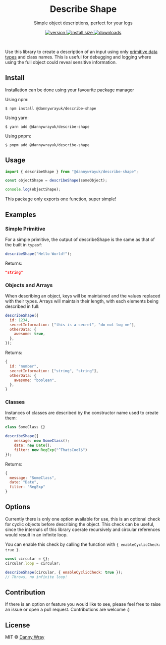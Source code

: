 <h1 align="center">Describe Shape</h1>
<p align="center">Simple object descriptions, perfect for your logs</p>
<p align="center">
  <a href="https://npmjs.org/package/@dannywrayuk/describe-shape">
    <img src="https://img.shields.io/npm/v/@dannywrayuk/describe-shape.svg" alt="version" />
  </a>
   <a href="https://npmjs.org/package/@dannywrayuk/describe-shape">
    <img src="https://img.shields.io/bundlephobia/min/@dannywrayuk/describe-shape.svg" alt="install size" />
  </a>
  <a href="https://npmjs.org/package/@dannywrayuk/describe-shape">
    <img src="https://img.shields.io/npm/dm/@dannywrayuk/describe-shape.svg" alt="downloads" />
  </a>
</p>

<br />

Use this library to create a description of an input using only [primitive data types](https://developer.mozilla.org/en-US/docs/Glossary/Primitive) and class names. This is useful for debugging and logging where using the full object could reveal sensitive information.

## Install

Installation can be done using your favourite package manager

Using npm:

```
$ npm install @dannywrayuk/describe-shape
```

Using yarn:

```
$ yarn add @dannywrayuk/describe-shape
```

Using pnpm:

```
$ pnpm add @dannywrayuk/describe-shape
```

## Usage

```js
import { describeShape } from "@dannywrayuk/describe-shape";

const objectShape = describeShape(someObject);

console.log(objectShape);
```

This package only exports one function, super simple!

## Examples

### Simple Primitive

For a simple primitive, the output of describeShape is the same as that of the built in `typeof`:

```js
describeShape("Hello World!");
```

Returns:

```json
"string"
```

### Objects and Arrays

When describing an object, keys will be maintained and the values replaced with their types. Arrays will maintain their length, with each elements being described in full:

```js
describeShape({
  id: 1234,
  secretInformation: ["this is a secret", "do not log me"],
  otherData: {
    awesome: true,
  },
});
```

Returns:

```js
{
  id: "number",
  secretInformation: ["string", "string"],
  otherData: {
    awesome: "boolean",
  },
}
```

### Classes

Instances of classes are described by the constructor name used to create them:

```js
class SomeClass {}

describeShape({
    message: new SomeClass();
    date: new Date();
    filter: new RegExp("^ThatsCool$")
});
```

Returns:

```js
{
  message: "SomeClass",
  date: "Date",
  filter: "RegExp"
}
```

## Options

Currently there is only one option available for use, this is an optional check for cyclic objects before describing the object. This check can be useful, since the internals of this library operate recursively and circular references would result in an infinite loop.

You can enable this check by calling the function with `{ enableCyclicCheck: true }`.

```js
const circular = {};
circular.loop = circular;

describeShape(circular, { enableCyclicCheck: true });
// Throws, no infinite loop!
```

## Contribution

If there is an option or feature you would like to see, please feel free to raise an issue or open a pull request. Contributions are welcome :)

## License

MIT © [Danny Wray](https://github.com/dannywrayuk/utilities/blob/main/packages/describe-shape/LICENCE)
